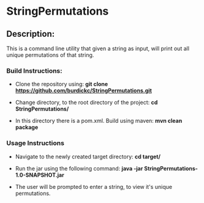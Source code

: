 # StringPermutations

## Description:

This is a command line utility that given a string as input, will print out all unique permutations of that string.

### Build Instructions:

- Clone the repository using: **git clone https://github.com/burdickc/StringPermutations.git**

- Change directory, to the root directory of the project: **cd StringPermutations/**

- In this directory there is a pom.xml. Build using maven: **mvn clean package**

### Usage Instructions

- Navigate to the newly created target directory: **cd target/**

- Run the jar using the following command: **java -jar StringPermutations-1.0-SNAPSHOT.jar**

- The user will be prompted to enter a string, to view it's unique permutations.

